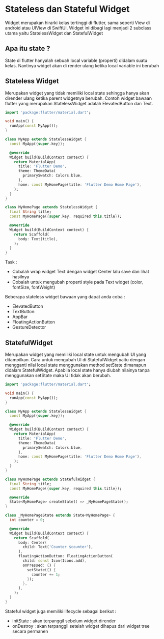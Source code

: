 # Stateless dan Stateful Widget

Widget merupakan hirarki kelas tertinggi di flutter, sama seperti View di android atau UIView di SwiftUI. Widget ini dibagi lagi menjadi 2 subclass utama yaitu StatelessWidget dan StatefulWidget

## Apa itu state ?
State di flutter hanyalah sebuah local variable (properti) didalam suatu kelas. Nantinya widget akan di render ulang ketika local variable ini berubah

## Stateless Widget
Merupakan widget yang tidak memiliki local state sehingga hanya akan dirender ulang ketika parent widgetnya berubah. Contoh widget bawaan flutter yang merupakan StatelessWidget adalah ElevatedButton dan Text. 

```dart
import 'package:flutter/material.dart';

void main() {
  runApp(const MyApp());
}

class MyApp extends StatelessWidget {
  const MyApp({super.key});

  @override
  Widget build(BuildContext context) {
    return MaterialApp(
      title: 'Flutter Demo',
      theme: ThemeData(
        primarySwatch: Colors.blue,
      ),
      home: const MyHomePage(title: 'Flutter Demo Home Page'),
    );
  }
}

class MyHomePage extends StatelessWidget {
  final String title;
  const MyHomePage({super.key, required this.title});

  @override
  Widget build(BuildContext context) {
    return Scaffold(
      body: Text(title),
    );
  }
}

```
Task :
- Cobalah wrap widget Text dengan widget Center lalu save dan lihat hasilnya
- Cobalah untuk mengubah properti style pada Text widget (color, fontSize, fontWeight)

Beberapa stateless widget bawaan yang dapat anda coba :
- ElevatedButton
- TextButton
- AppBar
- FloatingActionButton
- GestureDetector

## StatefulWidget
Merupakan widget yang memiliki local state untuk mengubah UI yang ditampilkan. Cara untuk mengubah UI di StatefulWidget yaitu dengan mengganti nilai local state menggunakan method setState dimanapun didalam StatefulWidget. Apabila local state hanya diubah nilainya tanpa menggunakan setState maka UI tidak akan berubah.

```dart
import 'package:flutter/material.dart';

void main() {
  runApp(const MyApp());
}

class MyApp extends StatelessWidget {
  const MyApp({super.key});

  @override
  Widget build(BuildContext context) {
    return MaterialApp(
      title: 'Flutter Demo',
      theme: ThemeData(
        primarySwatch: Colors.blue,
      ),
      home: const MyHomePage(title: 'Flutter Demo Home Page'),
    );
  }
}

class MyHomePage extends StatefulWidget {
  final String title;
  const MyHomePage({super.key, required this.title});

  @override
  State<MyHomePage> createState() => _MyHomePageState();
}

class _MyHomePageState extends State<MyHomePage> {
  int counter = 0;

  @override
  Widget build(BuildContext context) {
    return Scaffold(
      body: Center(
        child: Text('Counter $counter'),
      ),
      floatingActionButton: FloatingActionButton(
        child: const Icon(Icons.add),
        onPressed: () {
          setState(() {
            counter += 1;
          });
        },
      ),
    );
  }
}

```

Stateful widget juga memiliki lifecycle sebagai berikut :
- initState : akan terpanggil sebelum widget dirender
- onDestroy : akan terpanggil setelah widget dihapus dari widget tree secara permanen